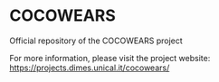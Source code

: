 # COCOWEARS
Official repository of the COCOWEARS project

For more information, please visit the project website: https://projects.dimes.unical.it/cocowears/
